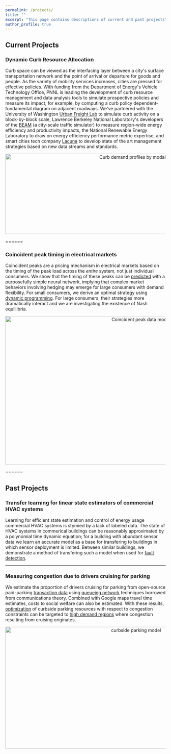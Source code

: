 ```yaml
---
permalink: /projects/
title: ""
excerpt: "This page contains descriptions of current and past projects"
author_profile: true
---
```


## Current Projects

### Dynamic Curb Resource Allocation

Curb space can be viewed as the interfacing layer between a city's surface transportation network and the point of arrival or departure for goods and people. As the variety of mobility services increases, cities are pressed for effective policies. With funding from the Department of Energy's Vehicle Technology Office, PNNL is leading the development of curb resource management and data analysis tools to simulate prospective policies and measure its impact, for example, by computing a curb policy dependent-fundamental diagram on adjacent roadways. We've partnered with the University of Washington [Urban Freight Lab](http://depts.washington.edu/sctlctr/urban-freight-lab-0) to simulate curb activity on a block-by-block scale, Lawrence Berkeley National Laboratory's developers of the [BEAM](https://beam.lbl.gov/) (a city-scale traffic simulator) to measure region-wide energy efficiency and productivity impacts, the National Renewable Energy Laboratory to draw on energy efficiency performance metric expertise, and smart cities tech company [Lacuna](https://lacuna.ai/) to develop state of the art management strategies based on new data streams and standards.

<p align="center">
  <img width="800" height="252" src="/images/Dynamic_Curbs_v4-01.png" alt="Curb demand profiles by modality">
</p>

======

### Coincident peak timing in electrical markets

Coincident peaks are a pricing mechanism in electrical markets based on the timing of the peak load across the _entire_ system, not just individual consumers. We show that the timing of these peaks can be [predicted](https://ieeexplore.ieee.org/abstract/document/8646654) with a purposefully simple neural network, implying that complex market behaviors involving hedging may emerge for large consumers with demand flexibility. For small consumers, we derive an optimal strategy using [dynamic programming](https://arxiv.org/abs/1908.00685). For large consumers, their strategies more dramatically interact and we are investigating the existence of Nash equillibria.

<p align="center">
  <img width="837" height="466" src="/images/CP_diagram.png" alt="Coincident peak data model">
</p>

======

## Past Projects

### Transfer learning for linear state estimators of commercial HVAC systems

Learning for efficient state estimation and control of energy usage commercial HVAC systems is stymied by a lack of labeled data. The state of HVAC systems in commerical buildings can be reasonably approximated by a polynomial time dynamic equation; for a building with abundant sensor data we learn an accurate model as a base for transfering to buildings in which sensor deployment is limited. Between similar buildings, we demonstrate a method of transfering such a model when used for [fault detection](https://arxiv.org/abs/2002.01060).

---

### Measuring congestion due to drivers cruising for parking

We estimate the proportion of drivers cruising for parking from open-source paid-parking [transaction data](https://cpatdowling.github.io/notebooks/demandviz) using [queueing network](https://ieeexplore.ieee.org/abstract/document/8663628) techniques borrowed from communications theory. Combined with Google maps travel time estimates, costs to social welfare can also be estimated. With these results, [optimization](https://ieeexplore.ieee.org/abstract/document/8264412) of curbside parking resources with respect to congestion constraints can be targeted to [high demand regions](https://ieeexplore.ieee.org/abstract/document/8431681) where congestion resulting from cruising originates.

<p align="center">
  <img width="806" height="382" src="/images/blockface.png" alt="curbside parking model">
</p>
